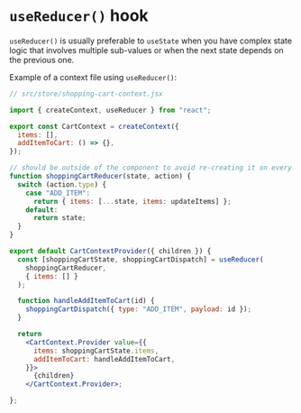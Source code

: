 # `useReducer()` hook

`useReducer()` is usually preferable to `useState` when you have complex state logic that involves multiple sub-values or when the next state depends on the previous one.

Example of a context file using `useReducer()`:

```jsx
// src/store/shopping-cart-context.jsx

import { createContext, useReducer } from "react";

export const CartContext = createContext({
  items: [],
  addItemToCart: () => {},
});

// should be outside of the component to avoid re-creating it on every render
function shoppingCartReducer(state, action) {
  switch (action.type) {
    case "ADD_ITEM":
      return { items: [...state, items: updateItems] };
    default:
      return state;
  }
}

export default CartContextProvider({ children }) {
  const [shoppingCartState, shoppingCartDispatch] = useReducer(
    shoppingCartReducer,
    { items: [] }
  );

  function handleAddItemToCart(id) {
    shoppingCartDispatch({ type: "ADD_ITEM", payload: id });
  }

  return
    <CartContext.Provider value={{
      items: shoppingCartState.items,
      addItemToCart: handleAddItemToCart,
    }}>
      {children}
    </CartContext.Provider>;

};
```
